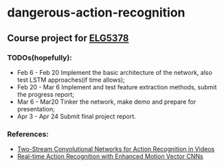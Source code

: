 # dangerous-action-recognition

## Course project for [ELG5378](http://www.site.uottawa.ca/~jyzhao/courses/elg5378/elg5378_2017w.html)

### TODOs(hopefully):
- Feb 6 - Feb 20 Implement the basic architecture of the network, also test LSTM approaches(if time allows);
- Feb 20 - Mar 6 Implement and test feature extraction methods, submit the progress report;
- Mar 6 - Mar20 Tinker the network, make demo and prepare for presentation;
- Apr 3 - Apr 24 Submit final project report.

### References:
- [Two-Stream Convolutional Networks for Action Recognition in Videos](http://papers.nips.cc/paper/5353-two-stream-convolutional-networks-for-action-recognition-in-videos.pdf)
- [Real-time Action Recognition with Enhanced Motion Vector CNNs](https://wanglimin.github.io/papers/ZhangWWQW_CVPR16.pdf)
